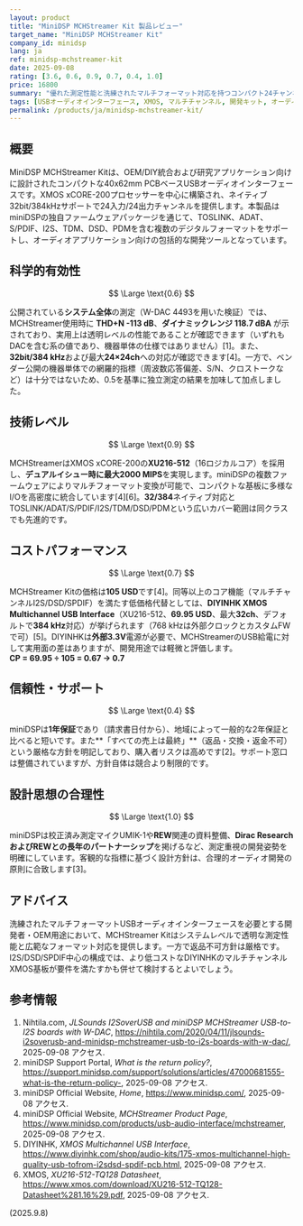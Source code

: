 ```yaml
---
layout: product
title: "MiniDSP MCHStreamer Kit 製品レビュー"
target_name: "MiniDSP MCHStreamer Kit"
company_id: minidsp
lang: ja
ref: minidsp-mchstreamer-kit
date: 2025-09-08
rating: [3.6, 0.6, 0.9, 0.7, 0.4, 1.0]
price: 16800
summary: "優れた測定性能と洗練されたマルチフォーマット対応を持つコンパクト24チャンネルUSBオーディオインターフェースですが、制限的なサポートポリシーと競合製品の価格優位性により限定的です。"
tags: [USBオーディオインターフェース, XMOS, マルチチャンネル, 開発キット, オーディオインターフェース]
permalink: /products/ja/minidsp-mchstreamer-kit/
---
```


## 概要

MiniDSP MCHStreamer Kitは、OEM/DIY統合および研究アプリケーション向けに設計されたコンパクトな40x62mm PCBベースUSBオーディオインターフェースです。XMOS xCORE-200プロセッサーを中心に構築され、ネイティブ32bit/384kHzサポートで24入力/24出力チャンネルを提供します。本製品はminiDSPの独自ファームウェアパッケージを通じて、TOSLINK、ADAT、S/PDIF、I2S、TDM、DSD、PDMを含む複数のデジタルフォーマットをサポートし、オーディオアプリケーション向けの包括的な開発ツールとなっています。

## 科学的有効性

$$ \Large \text{0.6} $$

公開されている**システム全体**の測定（W-DAC 4493を用いた検証）では、MCHStreamer使用時に **THD+N -113 dB**、**ダイナミックレンジ 118.7 dBA** が示されており、実用上は透明レベルの性能であることが確認できます（いずれもDACを含む系の値であり、機器単体の仕様ではありません）[1]。また、**32bit/384 kHz**および最大**24×24ch**への対応が確認できます[4]。一方で、ベンダー公開の機器単体での網羅的指標（周波数応答偏差、S/N、クロストークなど）は十分ではないため、0.5を基準に独立測定の結果を加味して加点しました。

## 技術レベル

$$ \Large \text{0.9} $$

MCHStreamerはXMOS xCORE-200の**XU216-512**（16ロジカルコア）を採用し、**デュアルイシュー時に最大2000 MIPS**を実現します。miniDSPの複数ファームウェアによりマルチフォーマット変換が可能で、コンパクトな基板に多様なI/Oを高密度に統合しています[4][6]。**32/384**ネイティブ対応とTOSLINK/ADAT/S/PDIF/I2S/TDM/DSD/PDMという広いカバー範囲は同クラスでも先進的です。

## コストパフォーマンス

$$ \Large \text{0.7} $$

MCHStreamer Kitの価格は**105 USD**です[4]。同等以上のコア機能（マルチチャンネルI2S/DSD/SPDIF）を満たす低価格代替としては、**DIYINHK XMOS Multichannel USB Interface**（XU216-512、**69.95 USD**、最大**32ch**、デフォルトで**384 kHz**対応）が挙げられます（768 kHzは外部クロックとカスタムFWで可）[5]。DIYINHKは**外部3.3V**電源が必要で、MCHStreamerのUSB給電に対して実用面の差はありますが、開発用途では軽微と評価します。  
**CP = 69.95 ÷ 105 = 0.67 → 0.7**

## 信頼性・サポート

$$ \Large \text{0.4} $$

miniDSPは**1年保証**であり（請求書日付から）、地域によって一般的な2年保証と比べると短いです。また**「すべての売上は最終」**（返品・交換・返金不可）という厳格な方針を明記しており、購入者リスクは高めです[2]。サポート窓口は整備されていますが、方針自体は競合より制限的です。

## 設計思想の合理性

$$ \Large \text{1.0} $$

miniDSPは校正済み測定マイクUMIK-1や**REW**関連の資料整備、**Dirac ResearchおよびREWとの長年のパートナーシップ**を掲げるなど、測定重視の開発姿勢を明確にしています。客観的な指標に基づく設計方針は、合理的オーディオ開発の原則に合致します[3]。

## アドバイス

洗練されたマルチフォーマットUSBオーディオインターフェースを必要とする開発者・OEM用途において、MCHStreamer Kitはシステムレベルで透明な測定性能と広範なフォーマット対応を提供します。一方で返品不可方針は厳格です。I2S/DSD/SPDIF中心の構成では、より低コストなDIYINHKのマルチチャンネルXMOS基板が要件を満たすかも併せて検討するとよいでしょう。

## 参考情報

1. Nihtila.com, *JLSounds I2SoverUSB and miniDSP MCHStreamer USB-to-I2S boards with W-DAC*, https://nihtila.com/2020/04/11/jlsounds-i2soverusb-and-minidsp-mchstreamer-usb-to-i2s-boards-with-w-dac/, 2025-09-08 アクセス.
2. miniDSP Support Portal, *What is the return policy?*, https://support.minidsp.com/support/solutions/articles/47000681555-what-is-the-return-policy-, 2025-09-08 アクセス.
3. miniDSP Official Website, *Home*, https://www.minidsp.com/, 2025-09-08 アクセス.
4. miniDSP Official Website, *MCHStreamer Product Page*, https://www.minidsp.com/products/usb-audio-interface/mchstreamer, 2025-09-08 アクセス.
5. DIYINHK, *XMOS Multichannel USB Interface*, https://www.diyinhk.com/shop/audio-kits/175-xmos-multichannel-high-quality-usb-tofrom-i2sdsd-spdif-pcb.html, 2025-09-08 アクセス.
6. XMOS, *XU216-512-TQ128 Datasheet*, https://www.xmos.com/download/XU216-512-TQ128-Datasheet%281.16%29.pdf, 2025-09-08 アクセス.

(2025.9.8)

